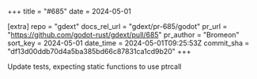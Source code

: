 +++
title = "#685"
date = 2024-05-01

[extra]
repo = "gdext"
docs_rel_url = "gdext/pr-685/godot"
pr_url = "https://github.com/godot-rust/gdext/pull/685"
pr_author = "Bromeon"
sort_key = 2024-05-01
date_time = 2024-05-01T09:25:53Z
commit_sha = "df13d00ddb70d4a5ba385bd66c87831ca1cd9b20"
+++

Update tests, expecting static functions to use ptrcall
